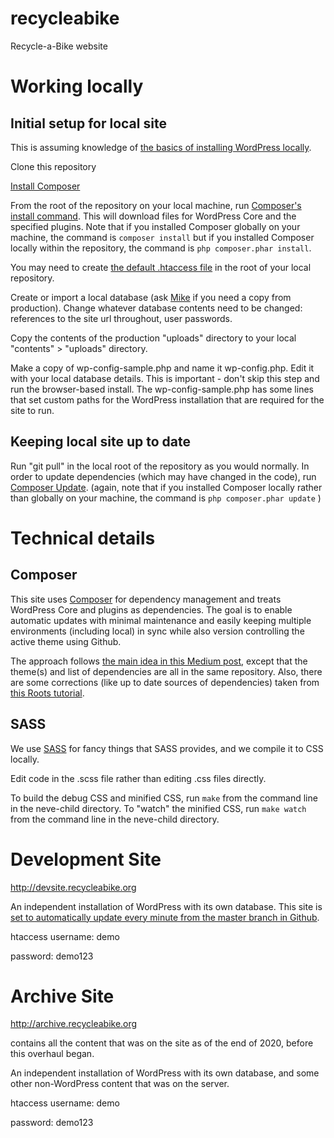 # recycleabike
Recycle-a-Bike website

# Working locally

## Initial setup for local site
This is assuming knowledge of [the basics of installing WordPress locally](https://wordpress.org/support/article/installing-wordpress-on-your-own-computer/).

Clone this repository

[Install Composer](https://getcomposer.org/doc/00-intro.md#installation-linux-unix-macos)

From the root of the repository on your local machine, run [Composer's install command](https://getcomposer.org/doc/01-basic-usage.md#installing-dependencies). This will download files for WordPress Core and the specified plugins. Note that if you installed Composer globally on your machine, the command is `composer install` but if you installed Composer locally within the repository, the command is `php composer.phar install`. 

You may need to create [the default .htaccess file](https://wordpress.org/support/article/htaccess/#basic-wp) in the root of your local repository.

Create or import a local database (ask [Mike](https://github.com/mrengy) if you need a copy from production). Change whatever database contents need to be changed: references to the site url throughout, user passwords.

Copy the contents of the production "uploads" directory to your local "contents" > "uploads" directory.

Make a copy of wp-config-sample.php and name it wp-config.php. Edit it with your local database details. This is important - don't skip this step and run the browser-based install. The wp-config-sample.php has some lines that set custom paths for the WordPress installation that are required for the site to run.



## Keeping local site up to date
Run "git pull" in the local root of the repository as you would normally. In order to update dependencies (which may have changed in the code), run [Composer Update](https://getcomposer.org/doc/01-basic-usage.md#updating-dependencies-to-their-latest-versions). (again, note that if you installed Composer locally rather than globally on your machine, the command is `php composer.phar update` )

# Technical details

## Composer
This site uses [Composer](https://getcomposer.org/) for dependency management and treats WordPress Core and plugins as dependencies. The goal is to enable automatic updates with minimal maintenance and easily keeping multiple environments (including local) in sync while also version controlling the active theme using Github.

The approach follows [the main idea in this Medium post](https://medium.com/@halles/wordpress-composer-git-1ccf29a9827a), except that the theme(s) and list of dependencies are all in the same repository. Also, there are some corrections (like up to date sources of dependencies) taken from [this Roots tutorial](https://roots.io/using-composer-with-wordpress/).



## SASS
We use [SASS](https://sass-lang.com) for fancy things that SASS provides, and we compile it to CSS locally.

Edit code in the .scss file rather than editing .css files directly.

To build the debug CSS and minified CSS, run `make` from the command line in the neve-child directory.
To "watch" the minified CSS, run `make watch` from the command line in the neve-child directory.

# Development Site
http://devsite.recycleabike.org

An independent installation of WordPress with its own database. This site is [set to automatically update every minute from the master branch in Github](https://stackoverflow.com/a/9006987/370407).

htaccess username: demo

password: demo123

# Archive Site
http://archive.recycleabike.org

contains all the content that was on the site as of the end of 2020, before this overhaul began.

An independent installation of WordPress with its own database, and some other non-WordPress content that was on the server.

htaccess username: demo

password: demo123
